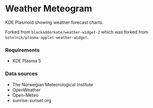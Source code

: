 # Weather Meteogram

KDE Plasmoid showing weather forecast charts.

Forked from `blackadderkate/weather-widget-2` which was forked from `kotelnik/plasma-applet-weather-widget`.


### Requirements

 - KDE Plasma 5


### Data sources

 - The Norwegian Meteorological Institute
 - OpenWeather
 - Open-Meteo
 - sunrise-sunset.org
